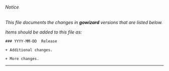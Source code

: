 ###### Notice

*This file documents the changes in ***gowizard*** versions that are
listed below.*

*Items should be added to this file as:*

	### YYYY-MM-DD  Release

	+ Additional changes.

	+ More changes.

* * *


